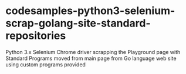 # codesamples-python3-selenium-scrap-golang-site-standard-repositories
Python 3.x Selenium Chrome driver scrapping the Playground page with Standard Programs moved from main page from Go language web site using custom programs provided
